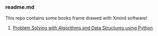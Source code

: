 ### readme.md

This repo contains some books frame drawed with Xmind software!

1. [Problem Solving with Algorithms and Data Structures using Python](http://http://www.interactivepython.org/runestone/static/pythonds/index.html)